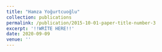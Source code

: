 ```yaml
---
title: "Hamza Yoğurtcuoğlu"
collection: publications
permalink: /publication/2015-10-01-paper-title-number-3
excerpt: '!!WRİTE HERE!!'
date: 2020-09-09
venue: ''
---
```



